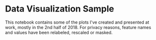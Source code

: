 # Data Visualization Sample

This notebook contains some of the plots I've created and presented at work, mostly in the 2nd half of 2018. For privacy reasons, feature names and values have been relabeled, rescaled or masked.
